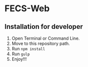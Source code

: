 FECS-Web
==========

## Installation for developer
1. Open Terminal or Command Line.
2. Move to this repository path.
3. Run `npm install`
4. Run `gulp`
5. Enjoy!!!